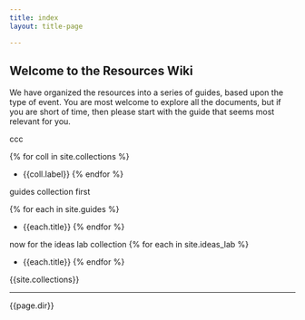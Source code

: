```yaml
---
title: index
layout: title-page

---
```

## Welcome to the Resources Wiki

We have organized the resources into a series of guides, based upon the type of event. You are most welcome to explore all the documents, but if you are short of time, then please start with the guide that seems most relevant for you.

ccc

{% for coll in site.collections %}
-  {{coll.label}}
{% endfor %}

guides collection first

{% for each in site.guides %}
* {{each.title}}
{% endfor %}

now for the ideas lab collection
{% for each in site.ideas_lab %}
* {{each.title}}
{% endfor %}



{{site.collections}}


-----------
{{page.dir}}